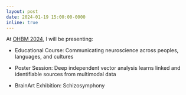 ```yaml
---
layout: post
date: 2024-01-19 15:00:00-0000
inline: true
---
```


At [OHBM 2024](https://www.humanbrainmapping.org/i4a/pages/index.cfm?pageid=4229), I will be presenting: 

- Educational Course: Communicating neuroscience across peoples, languages, and cultures

- Poster Session: Deep independent vector analysis learns linked and identifiable sources from multimodal data

- BrainArt Exhibition: Schizosymphony